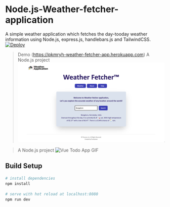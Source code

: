 # Node.js-Weather-fetcher-application
A simple weather application which fetches the day-tooday weather information using Node.js, express.js, handlebars.js and TailwindCSS.
[![Deploy](https://www.herokucdn.com/deploy/button.svg)](https://pkmryh-weather-fetcher-app.herokuapp.com)
> Demo (https://pkmryh-weather-fetcher-app.herokuapp.com)
> A Node.js project
![Vue Todo App GIF](https://github.com/punitkmryh/Node.js-Weather-Fetcher/blob/master/public/img/home.png)

> A Node.js project
![Vue Todo App GIF](https://github.com/punitkmryh/Node.js-Web-app/blob/master/public/img/Screen%20Shot%202020-06-04%20at%2010.56.52%20PM.png)

## Build Setup

``` bash
# install dependencies
npm install

# serve with hot reload at localhost:8080
npm run dev
```
